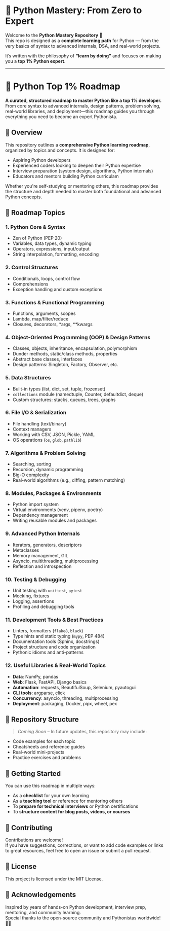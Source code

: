 # 🐍 Python Mastery: From Zero to Expert

Welcome to the **Python Mastery Repository** 🎉  
This repo is designed as a **complete learning path** for Python — from the very basics of syntax to advanced internals, DSA, and real-world projects.  

It’s written with the philosophy of **“learn by doing”** and focuses on making you a **top 1% Python expert**.

---

# 🐍 Python Top 1% Roadmap


**A curated, structured roadmap to master Python like a top 1% developer.**  
From core syntax to advanced internals, design patterns, problem solving, real-world libraries, and deployment—this roadmap guides you through everything you need to become an expert Pythonista.




## 📘 Overview


This repository outlines a **comprehensive Python learning roadmap**, organized by topics and concepts. It is designed for:

- Aspiring Python developers
- Experienced coders looking to deepen their Python expertise
- Interview preparation (system design, algorithms, Python internals)
- Educators and mentors building Python curriculam


Whether you're self-studying or mentoring others, this roadmap provides the structure and depth needed to master both foundational and advanced Python concepts.




## 🧭 Roadmap Topics

### 1\. Python Core & Syntax

- Zen of Python (PEP 20)
- Variables, data types, dynamic typing
- Operators, expressions, input/output
- String interpolation, formatting, encoding

### 2\. Control Structures

- Conditionals, loops, control flow
- Comprehensions
- Exception handling and custom exceptions

### 3\. Functions & Functional Programming

- Functions, arguments, scopes
- Lambda, map/filter/reduce
- Closures, decorators, \*args, \*\*kwargs

### 4\. Object-Oriented Programming (OOP) & Design Patterns

- Classes, objects, inheritance, encapsulation, polymorphism
- Dunder methods, static/class methods, properties
- Abstract base classes, interfaces
- Design patterns: Singleton, Factory, Observer, etc.

### 5\. Data Structures

- Built-in types (list, dict, set, tuple, frozenset)
- `collections` module (namedtuple, Counter, defaultdict, deque)
- Custom structures: stacks, queues, trees, graphs

### 6\. File I/O & Serialization

- File handling (text/binary)
- Context managers
- Working with CSV, JSON, Pickle, YAML
- OS operations (`os`, `glob`, `pathlib`)

### 7\. Algorithms & Problem Solving

- Searching, sorting
- Recursion, dynamic programming
- Big-O complexity
- Real-world algorithms (e.g., diffing, pattern matching)

### 8\. Modules, Packages & Environments

- Python import system
- Virtual environments (venv, pipenv, poetry)
- Dependency management
- Writing reusable modules and packages

### 9\. Advanced Python Internals

- Iterators, generators, descriptors
- Metaclasses
- Memory management, GIL
- Asyncio, multithreading, multiprocessing
- Reflection and introspection

### 10\. Testing & Debugging

- Unit testing with `unittest`, `pytest`
- Mocking, fixtures
- Logging, assertions
- Profiling and debugging tools

### 11\. Development Tools & Best Practices

- Linters, formatters (`flake8`, `black`)
- Type hints and static typing (`mypy`, PEP 484)
- Documentation tools (Sphinx, docstrings)
- Project structure and code organization
- Pythonic idioms and anti-patterns

### 12\. Useful Libraries & Real-World Topics

- **Data**: NumPy, pandas
- **Web**: Flask, FastAPI, Django basics
- **Automation**: requests, BeautifulSoup, Selenium, pyautogui
- **CLI tools**: argparse, click
- **Concurrency**: asyncio, threading, multiprocessing
- **Deployment**: packaging, Docker, pipx, wheel, pex



## 📂 Repository Structure

> *Coming Soon* – In future updates, this repository may include:

- Code examples for each topic
- Cheatsheets and reference guides
- Real-world mini-projects
- Practice exercises and problems



## 🚀 Getting Started

You can use this roadmap in multiple ways:

- As a **checklist** for your own learning
- As a **teaching tool** or reference for mentoring others
- To **prepare for technical interviews** or Python certifications
- To **structure content for blog posts, videos, or courses**



## 🤝 Contributing

Contributions are welcome!  
If you have suggestions, corrections, or want to add code examples or links to great resources, feel free to open an issue or submit a pull request.



## 📜 License

This project is licensed under the MIT License.



## 🙌 Acknowledgements

Inspired by years of hands-on Python development, interview prep, mentoring, and community learning.  
Special thanks to the open-source community and Pythonistas worldwide! 🐍💚


